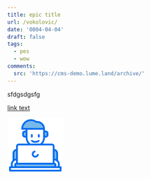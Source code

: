 ```yaml
---
title: epic title
url: /vokolovic/
date: '0004-04-04'
draft: false
tags:
  - pes
  - wow
comments:
  src: 'https://cms-demo.lume.land/archive/'
---
```

sfdgsdgsfg

[link text](rdhj)

![Image](/uploads/man-working-laptop.svg)
